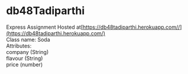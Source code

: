 # db48Tadiparthi
Express Assignment
Hosted at[https://db48tadiparthi.herokuapp.com//](https://db48tadiparthi.herokuapp.com/)<br>
Class name: Soda<br>
Attributes:<br>
company (String)<br>
flavour (String)<br>
price (number)
